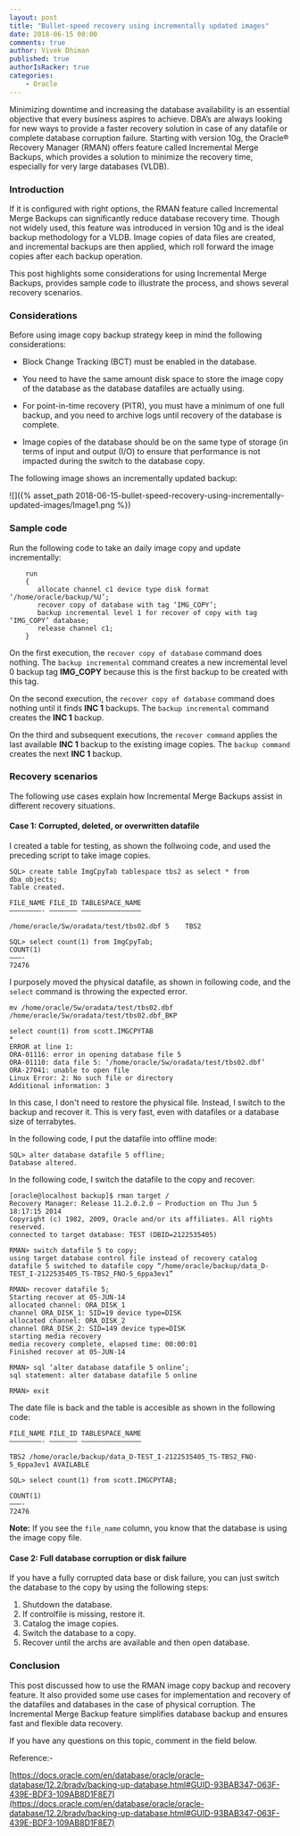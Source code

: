 ```yaml
---
layout: post
title: "Bullet-speed recovery using incrementally updated images"
date: 2018-06-15 00:00
comments: true
author: Vivek Dhiman
published: true
authorIsRacker: true
categories:
    - Oracle
---
```


Minimizing downtime and increasing the database availability is an essential
objective that every business aspires to achieve. DBA’s are always looking for
new ways to provide a faster recovery solution in case of any datafile or
complete database corruption failure. Starting with version 10g, the Oracle&reg;
Recovery Manager (RMAN) offers feature called Incremental Merge Backups, which
provides a solution to minimize the recovery time, especially for very large
databases (VLDB).

<!-- more -->

### Introduction

If it is configured with right options, the RMAN feature called Incremental
Merge Backups can significantly reduce database recovery time.  Though not
widely used, this feature was introduced in version 10g and is the ideal backup
methodology for a VLDB. Image copies of data files are created, and incremental
backups are then applied, which roll forward the image copies after each backup
operation.

This post highlights some considerations for using Incremental Merge Backups,
provides sample code to illustrate the process, and shows several recovery
scenarios.

### Considerations

Before using image copy backup strategy keep in mind the following considerations:

-	Block Change Tracking (BCT) must be enabled in the database.

-	You need to have the same amount disk space to store the image copy of the
   database as the database datafiles are actually using.

-	For point-in-time recovery (PITR), you must have a minimum of one full backup,
   and you need to archive logs until recovery of the database is complete.

-	Image copies of the database should be on the same type of storage (in terms
   of input and output (I/O) to ensure that performance is not impacted during
   the switch to the database copy.

The following image shows an incrementally updated backup:

![]({% asset_path 2018-06-15-bullet-speed-recovery-using-incrementally-updated-images/Image1.png %})

### Sample code

Run the following code to take an daily image copy and update incrementally:

        run
        {
           allocate channel c1 device type disk format ‘/home/oracle/backup/%U’;
           recover copy of database with tag ‘IMG_COPY’;
           backup incremental level 1 for recover of copy with tag ‘IMG_COPY’ database;
           release channel c1;
        }

On the first execution, the ``recover copy of database`` command does nothing.
The ``backup incremental`` command creates a new incremental level 0 backup tag
**IMG_COPY** because this is the first backup to be created with this tag.

On the second execution, the ``recover copy of database`` command does nothing
until it finds **INC 1** backups. The ``backup incremental`` command creates the
**INC 1** backup.

On the third and subsequent executions, the ``recover command`` applies the last
available **INC 1** backup to the existing image copies. The ``backup command``
creates the next **INC 1** backup.

### Recovery scenarios

The following use cases explain how Incremental Merge Backups assist in
different recovery situations.

#### Case 1: Corrupted, deleted, or overwritten datafile

I created a table for testing, as shown the follwoing code, and used the
preceding script to take image copies.

    SQL> create table ImgCpyTab tablespace tbs2 as select * from dba_objects;
    Table created.

    FILE_NAME FILE_ID TABLESPACE_NAME
    ————————- ——————— ———————————————

    /home/oracle/Sw/oradata/test/tbs02.dbf 5	TBS2

    SQL> select count(1) from ImgCpyTab;
    COUNT(1)
    ———-
    72476

I purposely moved the physical datafile, as shown in following code, and the
``select`` command is throwing the expected error.

    mv /home/oracle/Sw/oradata/test/tbs02.dbf /home/oracle/Sw/oradata/test/tbs02.dbf_BKP

    select count(1) from scott.IMGCPYTAB
    *
    ERROR at line 1:
    ORA-01116: error in opening database file 5
    ORA-01110: data file 5: ‘/home/oracle/Sw/oradata/test/tbs02.dbf’
    ORA-27041: unable to open file
    Linux Error: 2: No such file or directory
    Additional information: 3

In this case, I don't need to restore the physical file.  Instead, I switch to
the backup and recover it. This is very fast, even with datafiles or a database
size of terrabytes.

In the following code, I put the datafile into offline mode:

    SQL> alter database datafile 5 offline;
    Database altered.

In the following code, I switch the datafile to the copy and recover:

    [oracle@localhost backup]$ rman target /
    Recovery Manager: Release 11.2.0.2.0 – Production on Thu Jun 5 18:17:15 2014
    Copyright (c) 1982, 2009, Oracle and/or its affiliates. All rights reserved.
    connected to target database: TEST (DBID=2122535405)

    RMAN> switch datafile 5 to copy;
    using target database control file instead of recovery catalog
    datafile 5 switched to datafile copy “/home/oracle/backup/data_D-TEST_I-2122535405_TS-TBS2_FNO-5_6ppa3ev1”

    RMAN> recover datafile 5;
    Starting recover at 05-JUN-14
    allocated channel: ORA_DISK_1
    channel ORA_DISK_1: SID=19 device type=DISK
    allocated channel: ORA_DISK_2
    channel ORA_DISK_2: SID=149 device type=DISK
    starting media recovery
    media recovery complete, elapsed time: 00:00:01
    Finished recover at 05-JUN-14

    RMAN> sql ‘alter database datafile 5 online’;
    sql statement: alter database datafile 5 online

    RMAN> exit

The date file is back and the table is accesible as shown in the following code:

    FILE_NAME FILE_ID TABLESPACE_NAME
    ————————- ——————— ———————————————

    TBS2 /home/oracle/backup/data_D-TEST_I-2122535405_TS-TBS2_FNO-5_6ppa3ev1 AVAILABLE

    SQL> select count(1) from scott.IMGCPYTAB;

    COUNT(1)
    ———-
    72476

**Note:** If you see the ``file_name`` column, you know that the database is
using the image copy file.

#### Case 2: Full database corruption or disk failure

If you have a fully corrupted data base or disk failure, you can just switch the
database to the copy by using the following steps:

1.	Shutdown the database.
2.	If controlfile is missing, restore it.
3.	Catalog the image copies.
4.	Switch the database to a copy.
5.	Recover until the archs are available and then open database.

### Conclusion

This post discussed how to use the RMAN image copy backup and recovery feature.
It also provided some use cases for implementation and recovery of the datafiles
and databases in the case of physical corruption. The Incremental Merge Backup
feature simplifies database backup and ensures fast and flexible data recovery.

If you have any questions on this topic, comment in the field below.

Reference:-

[https://docs.oracle.com/en/database/oracle/oracle-database/12.2/bradv/backing-up-database.html#GUID-93BAB347-063F-439E-BDF3-109AB8D1F8E7](https://docs.oracle.com/en/database/oracle/oracle-database/12.2/bradv/backing-up-database.html#GUID-93BAB347-063F-439E-BDF3-109AB8D1F8E7)

